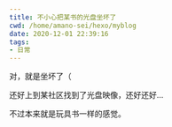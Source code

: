```yaml
---
title: 不小心把某书的光盘坐坏了
cwd: /home/amano-sei/hexo/myblog
date: 2020-12-01 22:39:16
tags:
- 日常
---
```


对，就是坐坏了（

还好上到某社区找到了光盘映像，还好还好...

不过本来就是玩具书一样的感觉。

